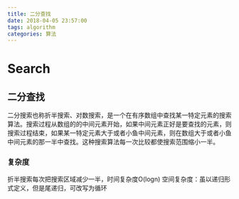 ```yaml
---
title: 二分查找
date: 2018-04-05 23:57:00
tags: algorithm
categories: 算法
---
```


# Search

## 二分查找
二分搜索也称折半搜索、对数搜索，是一个在有序数组中查找某一特定元素的搜索算法。搜索过程从数组的的中间元素开始，如果中间元素正好是要查找的元素，则搜索过程结束，如果某一特定元素大于或者小鱼中间元素，则在数组大于或者小鱼中间元素的那一半中查找。这种搜索算法每一次比较都使搜索范围缩小一半。

### 复杂度
折半搜索每次把搜索区域减少一半，时间复杂度O(logn)
空间复杂度：虽以递归形式定义，但是尾递归，可改写为循环

